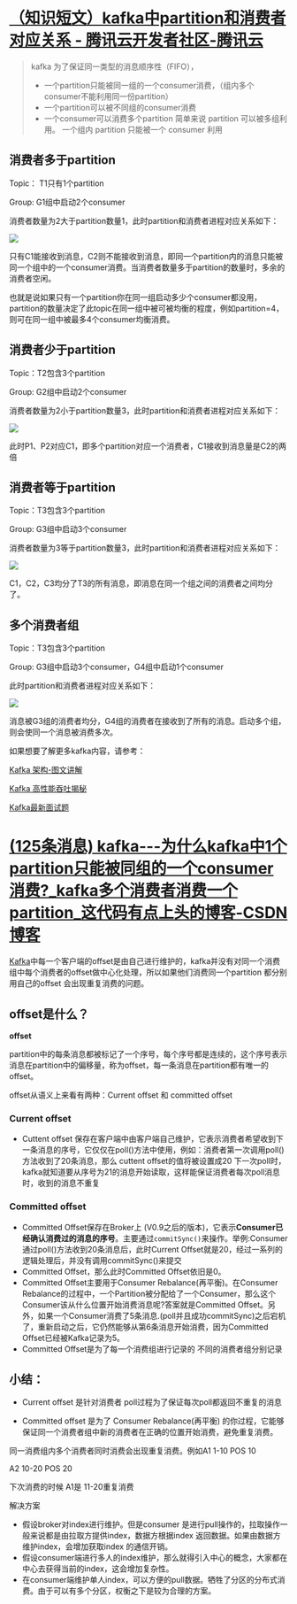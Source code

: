 # [（知识短文）kafka中partition和消费者对应关系 - 腾讯云开发者社区-腾讯云](https://cloud.tencent.com/developer/article/1513288)

> kafka 为了保证同一类型的消息顺序性（FIFO），
> - 一个partition只能被同一组的一个consumer消费，（组内多个consumer不能利用同一份partition）
> - 一个partition可以被不同组的consumer消费
> - 一个consumer可以消费多个partition
>简单来说  partition 可以被多组利用。 一个组内 partition 只能被一个 consumer 利用



## **消费者多于partition**

Topic： T1只有1个partition

Group: G1组中启动2个consumer

消费者数量为2大于partition数量1，此时partition和消费者进程对应关系如下：

![](https://ask.qcloudimg.com/http-save/yehe-1261315/3wg5qcsash.png?imageView2/2/w/2560/h/7000)

只有C1能接收到消息，C2则不能接收到消息，即同一个partition内的消息只能被同一个组中的一个consumer消费。当消费者数量多于partition的数量时，多余的消费者空闲。

也就是说如果只有一个partition你在同一组启动多少个consumer都没用，partition的数量决定了此topic在同一组中被可被均衡的程度，例如partition=4，则可在同一组中被最多4个consumer均衡消费。

## **消费者少于partition**

Topic：T2包含3个partition

Group: G2组中启动2个consumer

消费者数量为2小于partition数量3，此时partition和消费者进程对应关系如下：

![](https://ask.qcloudimg.com/http-save/yehe-1261315/b79fylokxx.png?imageView2/2/w/2560/h/7000)

此时P1、P2对应C1，即多个partition对应一个消费者，C1接收到消息量是C2的两倍

## **消费者等于partition**

Topic：T3包含3个partition

Group: G3组中启动3个consumer

消费者数量为3等于partition数量3，此时partition和消费者进程对应关系如下：

![](https://ask.qcloudimg.com/http-save/yehe-1261315/urkkrcj4ml.png?imageView2/2/w/2560/h/7000)

C1，C2，C3均分了T3的所有消息，即消息在同一个组之间的消费者之间均分了。

## **多个消费者组**

Topic：T3包含3个partition

Group: G3组中启动3个consumer，G4组中启动1个consumer

此时partition和消费者进程对应关系如下：

![](https://ask.qcloudimg.com/http-save/yehe-1261315/zu7chjl8ao.png?imageView2/2/w/2560/h/7000)

消息被G3组的消费者均分，G4组的消费者在接收到了所有的消息。启动多个组，则会使同一个消息被消费多次。

如果想要了解更多kafka内容，请参考：

[Kafka 架构-图文讲解](https://mp.weixin.qq.com/s?__biz=MzU5OTMyODAyNg==&mid=2247485393&idx=1&sn=de301a4991170555b2345aa8ffa9d121&chksm=feb7d3a4c9c05ab290ba84c14990932bfe716965788bb40c57e2e7c7956ee9bd4888671d7b0a&mpshare=1&scene=21&srcid=&sharer_sharetime=1569253741032&sharer_shareid=8c6df54816fbf82ec2ad71ea6388aad3&key=c9b773f393aeb8edc0ca0effc97f6942031ca3a4e4c82cfffd367ffd64c237501603774c42595d89542f4a51791d0778af1ce18e83f511c9a4d1d8ea6bc760683f070728019caa97edcd23ca09ac1392&ascene=1&uin=MTU0NTg1MjQw&devicetype=Windows%2010&version=62060841&lang=zh_CN&pass_ticket=2daIIS4eyDEOVn88dPy8mZL/Xv3EUD0/Vh%20r7JwNoCk=#wechat_redirect)

[Kafka 高性能吞吐揭秘](https://mp.weixin.qq.com/s?__biz=MzU5OTMyODAyNg==&mid=2247485381&idx=1&sn=f755be629ec92ffd9f0f71abec1e4d95&chksm=feb7d3b0c9c05aa6bb8e01aee1d40abddc9ad8a57dee93930b09e9e748450ad6d80dcd5935c8&mpshare=1&scene=21&srcid=&sharer_sharetime=1569253749355&sharer_shareid=8c6df54816fbf82ec2ad71ea6388aad3&key=f2f51bf817f177032e17d54316eb129e529a22150a6845b0da8648876199ef65b9066053b6ee9bdf36362fc59623f3c17d21f9bb238cb10bb2d6b80e611b4bb7f60a8c8c72dc3677f28d2cbe3c3ae682&ascene=1&uin=MTU0NTg1MjQw&devicetype=Windows%2010&version=62060841&lang=zh_CN&pass_ticket=2daIIS4eyDEOVn88dPy8mZL/Xv3EUD0/Vh%20r7JwNoCk=#wechat_redirect)

[Kafka最新面试题](https://mp.weixin.qq.com/s?__biz=MzU5OTMyODAyNg==&mid=2247485470&idx=1&sn=a0386d11f39acec5869d228623849905&chksm=feb7dc6bc9c0557d230ad30d58ba1881cbc7bd4c3ca5c80adcfda34f0b44472dcdbe0d2bca48&mpshare=1&scene=21&srcid=&sharer_sharetime=1569253729724&sharer_shareid=8c6df54816fbf82ec2ad71ea6388aad3&key=f05e901d119aa1e253365a01d504492cb5d8b26d2e65b79db558a6054acca23fcd3f9f90b3c5c3537299150492ca5d2cfe7d4e48dc577bbc0e53de9fd2b7cc34bb195142b9b2c98f846a845bae46d583&ascene=1&uin=MTU0NTg1MjQw&devicetype=Windows%2010&version=62060841&lang=zh_CN&pass_ticket=2daIIS4eyDEOVn88dPy8mZL/Xv3EUD0/Vh%20r7JwNoCk=#wechat_redirect)

# [(125条消息) kafka---为什么kafka中1个partition只能被同组的一个consumer消费?\_kafka多个消费者消费一个partition\_这代码有点上头的博客-CSDN博客](https://blog.csdn.net/weixin_47993432/article/details/128204985)

[Kafka](https://so.csdn.net/so/search?q=Kafka&spm=1001.2101.3001.7020)中每一个客户端的offset是由自己进行维护的，kafka并没有对同一个消费组中每个消费者的offset做中心化处理，所以如果他们消费同一个partition 都分别用自己的offset 会出现重复消费的问题。

## **offset是什么？**

**offset**

partition中的每条消息都被标记了一个序号，每个序号都是连续的，这个序号表示消息在partition中的偏移量，称为offset，每一条消息在partition都有唯一的offset。

offset从语义上来看有两种：Current offset 和 committed offset

### **Current offset**

-   Cuttent offset 保存在客户端中由客户端自己维护，它表示消费者希望收到下一条消息的序号，它仅仅在poll()方法中使用，例如：消费者第一次调用poll()方法收到了20条消息，那么 cuttent offset的值将被设置成20 下一次poll时，kafka就知道要从序号为21的消息开始读取，这样能保证消费者每次poll消息时，收到的消息不重复

### **Committed offset**

-   Committed Offset保存在Broker上 (V0.9之后的版本)，它表示**Consumer已经确认消费过的消息的序号**。主要通过`commitSync()`来操作。举例:Consumer通过poll()方法收到20条消息后，此时Current Offset就是20，经过一系列的逻辑处理后，并没有调用commitSync()来提交
-   Committed Offset，那么此时Committed Offset依旧是0。
-   Committed Offset主要用于Consumer Rebalance(再平衡)。在Consumer Rebalance的过程中，一个Partition被分配给了一个Consumer，那么这个Consumer该从什么位置开始消费消息呢?答案就是Committed Offset。另外，如果一个Consumer消费了5条消息.(poll并且成功commitSync)之后宕机了，重新启动之后，它仍然能够从第6条消息开始消费，因为Committed Offset已经被Kafka记录为5。
-   Committed Offset是为了每一个消费组进行记录的 不同的消费者组分别记录

## 小结：

- Current offset 是针对消费者 poll过程为了保证每次poll都返回不重复的消息

- Committed offset 是为了 Consumer Rebalance(再平衡) 的你过程，它能够保证同一个消费者组中新的消费者在正确的位置开始消费，避免重复消费。

同一消费组内多个消费者同时消费会出现重复消费。例如A1 1-10 POS 10

A2 10-20 POS 20

下次消费的时候 A1是 11-20重复消费

解决方案

-   假设broker对index进行维护。但是consumer 是进行pull操作的，拉取操作一般来说都是由拉取方提供index，数据方根据index 返回数据。如果由数据方维护index，会增加获取index 的通信开销。
-   假设consumer端进行多人的index维护，那么就得引入中心的概念，大家都在中心去获得当前的index，这会增加复杂性。
-   在consumer端维护单人index，可以方便的pull数据。牺牲了分区的分布式消费。由于可以有多个分区，权衡之下是较为合理的方案。
